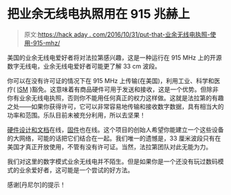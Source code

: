 # 把业余无线电执照用在 915 兆赫上

> 原文:[https://hack aday . com/2016/10/31/put-that-业余无线电执照-使用-915-mhz/](https://hackaday.com/2016/10/31/put-that-amateur-radio-license-to-use-on-915-mhz/)

美国的业余无线电爱好者将对法拉第感兴趣，这是一种运行在 915 MHz 上的开源数字无线电，业余无线电爱好者可能更了解 33 cm 波段。

你可以在没有许可证的情况下在 915 MHz 上传输(在美国)，利用工业、科学和医疗( [ISM](https://en.wikipedia.org/wiki/ISM_band) )豁免。这意味着有商品硬件可用于发送和接收，这是一个优势。但除非你有业余无线电执照，否则你不能用任何真正的权力这样做。这就是法拉第的有趣之处——如果你获得许可，它可以非常容易地传输和接收数字数据，具有相当大的功率和范围。乐队目前未被充分利用，所以去坚果！

[硬件设计和文档](https://github.com/FaradayRF/FaradayRF-Hardware)在线，[固件](https://faradayrf.com/code/)也在线。这个项目的创始人希望你能建立一个这些设备的大网络，可能的话把它们结合在一起。我们唯一的遗憾是，33 厘米波段只有在美国才真正开放使用，不管有没有许可证。当然，法拉第团队对此无能为力。

我们对这里的数字模式业余无线电并不陌生。但是如果你是一个还没有玩过数码模式的业余爱好者，这可能是一个尝试的好方法。

感谢[丹尼尔]的提示！